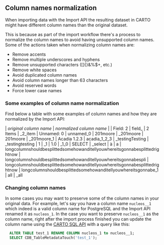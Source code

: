 ## Column names normalization

When importing data with the Import API the resulting dataset in CARTO might have different column names than the original dataset.

This is because as part of the import workflow there's a process to normalize the column names to avoid having unsupported column names. Some of the actions taken when normalizing column names are:

- Remove accents
- Remove multiple underscores and hyphens
- Remove unsupported characters ([]{}&%$+, etc.)
- Remove white spaces
- Avoid duplicated column names
- Avoid column names longer than 63 characters
- Avoid reserved words
- Force lower case names

### Some examples of column name normalization

Find below a table with some examples of column names and how they are normalized by the Import API:

| *original column name* | *normalized column name* |
| Field: 2 | field_
| 2 Items | _2_item
| Unnamed: 0 | unnamed_0
| 201moore | _201moore
| 201moore | _201moore_1
| Acadia 1.2.3 | acadia_1_2_3
| _testingTesting | _testingtesting
| 1 | _1
| 1.0 | _1_0
| SELECT | _select
| à | a
| longcolumnshouldbesplittedsomehowanditellyouwhereitsgonnabesplittedrightnow | longcolumnshouldbesplittedsomehowanditellyouwhereitsgonnabespli 
| longcolumnshouldbesplittedsomehowanditellyouwhereitsgonnabesplittedrightnow | longcolumnshouldbesplittedsomehowanditellyouwhereitsgonnabe_1 
| all | _all

### Changing column names

In some cases you may want to preserve some of the column names in your original data. For example, let's say you have a column name `nucleos__1` which indeed is a valid column name for PostgreSQL and the Import API renamed it as `nucleos_1`. In the case you want to preserve `nucleos__1` as the column name, right after the import process finished you can update the column name using the [CARTO SQL API](https://carto.com/developers/sql-api/) with a query like this:

```sql
  ALTER TABLE test_1 RENAME COLUMN nucleos_1 to nucleos__1;
  SELECT CDB_TableMetadataTouch('test_1');
```
